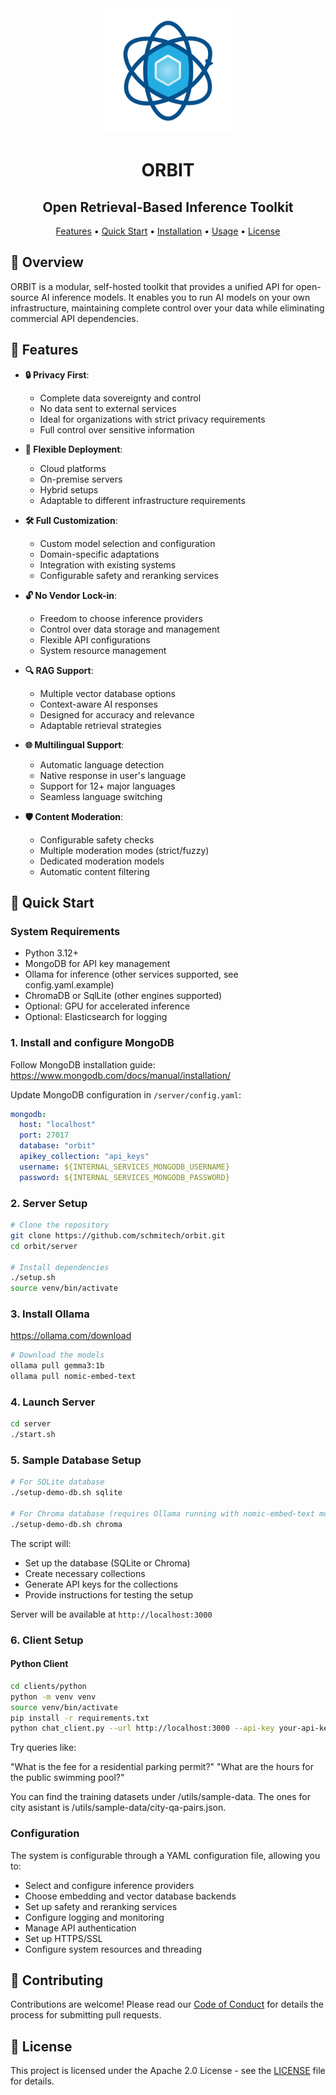<div align="center">
  <img src="orbit.png" width="200" height="200" alt="ORBIT">
  
  <h1>ORBIT</h1>
  <h2><strong>Open Retrieval-Based Inference Toolkit</strong></h2>
  
  <p>
    <a href="#-key-features">Features</a> •
    <a href="#-quick-start">Quick Start</a> •
    <a href="#-installation">Installation</a> •
    <a href="#-usage">Usage</a> •
    <a href="#-license">License</a>
  </p>
</div>

## 🎯 Overview

ORBIT is a modular, self-hosted toolkit that provides a unified API for open-source AI inference models. It enables you to run AI models on your own infrastructure, maintaining complete control over your data while eliminating commercial API dependencies.

## 🌟 Features

- **🔒 Privacy First**:
  - Complete data sovereignty and control
  - No data sent to external services
  - Ideal for organizations with strict privacy requirements
  - Full control over sensitive information

- **🔄 Flexible Deployment**:
  - Cloud platforms
  - On-premise servers
  - Hybrid setups
  - Adaptable to different infrastructure requirements

- **🛠 Full Customization**:
  - Custom model selection and configuration
  - Domain-specific adaptations
  - Integration with existing systems
  - Configurable safety and reranking services

- **🔓 No Vendor Lock-in**:
  - Freedom to choose inference providers
  - Control over data storage and management
  - Flexible API configurations
  - System resource management

- **🔍 RAG Support**:
  - Multiple vector database options
  - Context-aware AI responses
  - Designed for accuracy and relevance
  - Adaptable retrieval strategies

- **🌐 Multilingual Support**:
  - Automatic language detection
  - Native response in user's language
  - Support for 12+ major languages
  - Seamless language switching

- **🛡️ Content Moderation**:
  - Configurable safety checks
  - Multiple moderation modes (strict/fuzzy)
  - Dedicated moderation models
  - Automatic content filtering

## 🚀 Quick Start

### System Requirements

- Python 3.12+
- MongoDB for API key management
- Ollama for inference (other services supported, see config.yaml.example)
- ChromaDB or SqlLite (other engines supported)
- Optional: GPU for accelerated inference
- Optional: Elasticsearch for logging

### 1. Install and configure MongoDB
Follow MongoDB installation guide: https://www.mongodb.com/docs/manual/installation/

Update MongoDB configuration in `/server/config.yaml`:

```yaml
mongodb:
  host: "localhost"
  port: 27017
  database: "orbit"
  apikey_collection: "api_keys"
  username: ${INTERNAL_SERVICES_MONGODB_USERNAME}
  password: ${INTERNAL_SERVICES_MONGODB_PASSWORD}
```

### 2. Server Setup

```bash
# Clone the repository
git clone https://github.com/schmitech/orbit.git
cd orbit/server

# Install dependencies
./setup.sh
source venv/bin/activate
```
### 3. Install Ollama
https://ollama.com/download

```bash
# Download the models
ollama pull gemma3:1b
ollama pull nomic-embed-text
```
### 4. Launch Server
```bash
cd server
./start.sh
```

### 5. Sample Database Setup
```bash
# For SQLite database
./setup-demo-db.sh sqlite

# For Chroma database (requires Ollama running with nomic-embed-text model)
./setup-demo-db.sh chroma
```

The script will:
- Set up the database (SQLite or Chroma)
- Create necessary collections
- Generate API keys for the collections
- Provide instructions for testing the setup

Server will be available at `http://localhost:3000`

### 6. Client Setup

#### Python Client

```bash
cd clients/python
python -m venv venv
source venv/bin/activate
pip install -r requirements.txt
python chat_client.py --url http://localhost:3000 --api-key your-api-key
```

Try queries like:

"What is the fee for a residential parking permit?"
"What are the hours for the public swimming pool?"

You can find the training datasets under /utils/sample-data. The ones for city asistant is /utils/sample-data/city-qa-pairs.json.

### Configuration

The system is configurable through a YAML configuration file, allowing you to:

- Select and configure inference providers
- Choose embedding and vector database backends
- Set up safety and reranking services
- Configure logging and monitoring
- Manage API authentication
- Set up HTTPS/SSL
- Configure system resources and threading

## 🤝 Contributing

Contributions are welcome! Please read our [Code of Conduct](CODE_OF_CONDUCT.md) for details the process for submitting pull requests.

## 📃 License

This project is licensed under the Apache 2.0 License - see the [LICENSE](LICENSE) file for details.